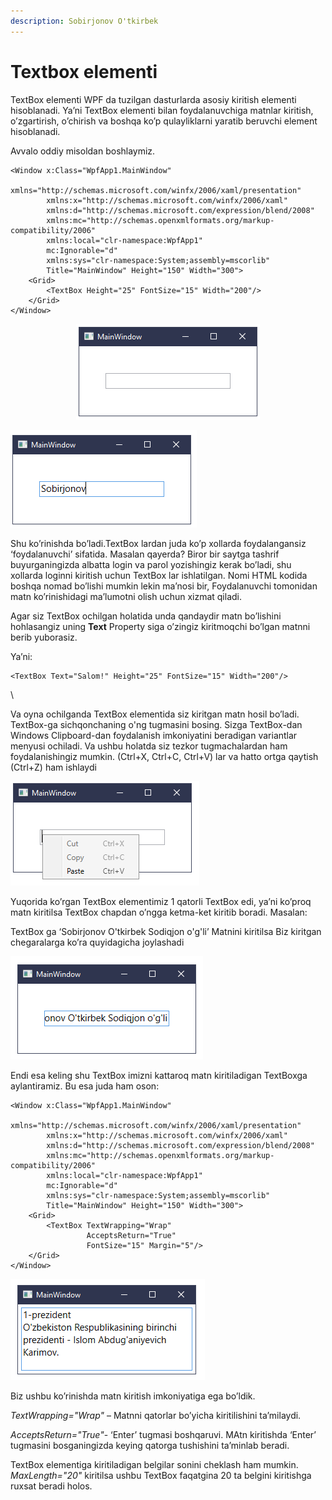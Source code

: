```yaml
---
description: Sobirjonov O'tkirbek
---
```


# Textbox elementi

TextBox elementi WPF da tuzilgan dasturlarda asosiy kiritish elementi hisoblanadi. Ya’ni TextBox elementi bilan foydalanuvchiga matnlar kiritish, o’zgartirish, o’chirish va boshqa ko’p qulayliklarni yaratib beruvchi element hisoblanadi.

Avvalo oddiy misoldan boshlaymiz.

```aspnet
<Window x:Class="WpfApp1.MainWindow"
        xmlns="http://schemas.microsoft.com/winfx/2006/xaml/presentation"
        xmlns:x="http://schemas.microsoft.com/winfx/2006/xaml"
        xmlns:d="http://schemas.microsoft.com/expression/blend/2008"
        xmlns:mc="http://schemas.openxmlformats.org/markup-compatibility/2006"
        xmlns:local="clr-namespace:WpfApp1"
        mc:Ignorable="d"
        xmlns:sys="clr-namespace:System;assembly=mscorlib"
        Title="MainWindow" Height="150" Width="300">
    <Grid>
        <TextBox Height="25" FontSize="15" Width="200"/>
    </Grid>
</Window>

```

<div align="center">

<img src="../../../../.gitbook/assets/image (108).png" alt="">

</div>

![](<../../../../.gitbook/assets/image (69).png>)

Shu ko’rinishda bo’ladi.TextBox lardan juda ko’p xollarda foydalangansiz ‘foydalanuvchi’ sifatida. Masalan qayerda? Biror bir saytga tashrif buyurganingizda albatta login va parol yozishingiz kerak bo’ladi, shu xollarda loginni kiritish uchun TextBox lar ishlatilgan. Nomi HTML kodida boshqa nomad bo’lishi mumkin lekin ma’nosi bir, Foydalanuvchi tomonidan matn ko’rinishidagi ma’lumotni olish uchun xizmat qiladi.

Agar siz TextBox ochilgan holatida unda qandaydir matn bo’lishini hohlasangiz uning **Text** Property siga o’zingiz kiritmoqchi bo’lgan matnni berib yuborasiz.

Ya’ni:

```aspnet
<TextBox Text="Salom!" Height="25" FontSize="15" Width="200"/>
```


\

Va oyna ochilganda TextBox elementida siz kiritgan matn hosil bo’ladi. TextBox-ga sichqonchaning o'ng tugmasini bosing. Sizga TextBox-dan Windows Clipboard-dan foydalanish imkoniyatini beradigan variantlar menyusi ochiladi. Va ushbu holatda siz tezkor tugmachalardan ham foydalanishingiz mumkin. (Ctrl+X, Ctrl+C, Ctrl+V) lar va hatto ortga qaytish (Ctrl+Z) ham ishlaydi

![](<../../../../.gitbook/assets/image (103).png>)

Yuqorida ko’rgan TextBox elementimiz 1 qatorli TextBox edi, ya’ni ko’proq matn kiritilsa TextBox chapdan o’ngga ketma-ket kiritib boradi. Masalan:                                                                                           &#x20;

TextBox ga ‘Sobirjonov O'tkirbek Sodiqjon o'g'li’ Matnini kiritilsa Biz kiritgan chegaralarga ko’ra quyidagicha joylashadi

![](<../../../../.gitbook/assets/image (35).png>)

Endi esa keling shu TextBox imizni kattaroq matn kiritiladigan TextBoxga aylantiramiz.  Bu esa juda ham oson:

```aspnet
<Window x:Class="WpfApp1.MainWindow"
        xmlns="http://schemas.microsoft.com/winfx/2006/xaml/presentation"
        xmlns:x="http://schemas.microsoft.com/winfx/2006/xaml"
        xmlns:d="http://schemas.microsoft.com/expression/blend/2008"
        xmlns:mc="http://schemas.openxmlformats.org/markup-compatibility/2006"
        xmlns:local="clr-namespace:WpfApp1"
        mc:Ignorable="d"
        xmlns:sys="clr-namespace:System;assembly=mscorlib"
        Title="MainWindow" Height="150" Width="300">
    <Grid>
        <TextBox TextWrapping="Wrap" 
                 AcceptsReturn="True" 
                 FontSize="15" Margin="5"/>
    </Grid>
</Window>

```

![](<../../../../.gitbook/assets/image (23).png>)


Biz ushbu ko’rinishda matn kiritish imkoniyatiga ega bo’ldik.

_TextWrapping="Wrap"_ – Matnni qatorlar bo’yicha kiritilishini ta’milaydi.

_AcceptsReturn="True"_- ‘Enter’ tugmasi boshqaruvi. MAtn kiritishda ‘Enter’ tugmasini bosganingizda keying qatorga tushishini ta’minlab beradi.

TextBox elementiga kiritiladigan belgilar sonini cheklash ham mumkin. _MaxLength="20"_  kiritilsa ushbu TextBox faqatgina 20 ta belgini kiritishga ruxsat beradi holos.
